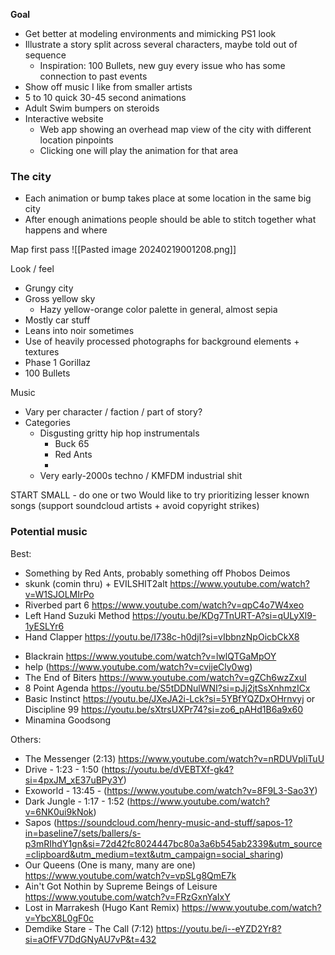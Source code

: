 **Goal**
- Get better at modeling environments and mimicking PS1 look
- Illustrate a story split across several characters, maybe told out of sequence
	- Inspiration: 100 Bullets, new guy every issue who has some connection to past events
- Show off music I like from smaller artists
- 5 to 10 quick 30-45 second animations
- Adult Swim bumpers on steroids
- Interactive website
	- Web app showing an overhead map view of the city with different location pinpoints
	- Clicking one will play the animation for that area

### The city
- Each animation or bump takes place at some location in the same big city
- After enough animations people should be able to stitch together what happens and where


Map first pass
![[Pasted image 20240219001208.png]]


Look / feel
- Grungy city
- Gross yellow sky
	- Hazy yellow-orange color palette in general, almost sepia
- Mostly car stuff
- Leans into noir sometimes
- Use of heavily processed photographs for background elements + textures
- Phase 1 Gorillaz
- 100 Bullets

Music
- Vary per character / faction / part of story?
- Categories
	- Disgusting gritty hip hop instrumentals
		- Buck 65
		- Red Ants
		- 
	- Very early-2000s techno / KMFDM industrial shit



START SMALL - do one or two
Would like to try prioritizing lesser known songs (support soundcloud artists + avoid copyright strikes)

### Potential music
Best:
- Something by Red Ants, probably something off Phobos Deimos
- skunk (comin thru) + EVILSHIT2alt https://www.youtube.com/watch?v=W1SJOLMIrPo
- Riverbed part 6 https://www.youtube.com/watch?v=qpC4o7W4xeo
- Left Hand Suzuki Method https://youtu.be/KDg7TnURT-A?si=qULyXl9-1yESLYr6
- Hand Clapper https://youtu.be/I738c-h0djI?si=vIbbnzNpOicbCkX8
* Blackrain https://www.youtube.com/watch?v=lwlQTGaMpOY
* help (https://www.youtube.com/watch?v=cvijeCly0wg)
* The End of Biters https://www.youtube.com/watch?v=gZCh6wzZxuI
* 8 Point Agenda https://youtu.be/S5tDDNulWNI?si=pJj2jtSsXnhmzICx
* Basic Instinct https://youtu.be/JXeJA2i-Lck?si=5YBfYQZDxOHrnvyj or Discipline 99 https://youtu.be/sXtrsUXPr74?si=zo6_pAHd1B6a9x60
* Minamina Goodsong

Others:
- The Messenger (2:13) https://www.youtube.com/watch?v=nRDUVpliTuU
- Drive - 1:23 - 1:50 (https://youtu.be/dVEBTXf-gk4?si=4pxJM_xE37uBPy3Y)
- Exoworld - 13:45 - (https://www.youtube.com/watch?v=8F9L3-Sao3Y)
- Dark Jungle - 1:17 - 1:52 (https://www.youtube.com/watch?v=6NK0ui9kNok)
- Sapos (https://soundcloud.com/henry-music-and-stuff/sapos-1?in=baseline7/sets/ballers/s-p3mRIhdY1gn&si=72d42fc8024447bc80a3a6b545ab2339&utm_source=clipboard&utm_medium=text&utm_campaign=social_sharing)
- Our Queens (One is many, many are one) https://www.youtube.com/watch?v=vpSLg8QmE7k
- Ain't Got Nothin by Supreme Beings of Leisure https://www.youtube.com/watch?v=FRzGxnYaIxY
- Lost in Marrakesh (Hugo Kant Remix) https://www.youtube.com/watch?v=YbcX8L0gF0c
- Demdike Stare - The Call (7:12) https://youtu.be/i--eYZD2Yr8?si=aOfFV7DdGNyAU7vP&t=432

